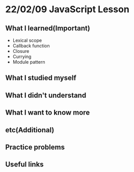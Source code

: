 # 22/02/09 JavaScript Lesson

## What I learned(Important)

* Lexical scope
* Callback function
* Closure
* Currying
* Module pattern

## What I studied myself

## What I didn't understand

## What I want to know more

## etc(Additional)

## Practice problems

## Useful links
